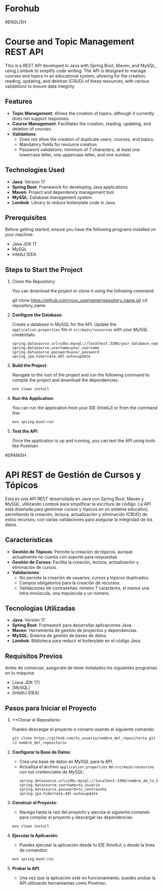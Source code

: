 # Forohub
#ENGLISH
# Course and Topic Management REST API

This is a REST API developed in Java with Spring Boot, Maven, and MySQL, using Lombok to simplify code writing. The API is designed to manage courses and topics in an educational system, allowing for the creation, reading, updating, and deletion (CRUD) of these resources, with various validations to ensure data integrity.

## Features

- **Topic Management**: Allows the creation of topics, although it currently does not support responses.
- **Course Management**: Facilitates the creation, reading, updating, and deletion of courses.
- **Validations**:
    - Does not allow the creation of duplicate users, courses, and topics.
    - Mandatory fields for resource creation.
    - Password validations: minimum of 7 characters, at least one lowercase letter, one uppercase letter, and one number.

## Technologies Used

- **Java**: Version 17
- **Spring Boot**: Framework for developing Java applications.
- **Maven**: Project and dependency management tool.
- **MySQL**: Database management system.
- **Lombok**: Library to reduce boilerplate code in Java.

## Prerequisites

Before getting started, ensure you have the following programs installed on your machine:

- Java JDK 17
- MySQL
- IntelliJ IDEA

## Steps to Start the Project

1. Clone the Repository:

   You can download the project or clone it using the following command:


    git clone https://github.com/your_username/repository_name.git
    cd repository_name

2. **Configure the Database**:

   Create a database in MySQL for the API. Update the `application.properties` file in `src/main/resources` with your MySQL credentials:

   ```properties
   spring.datasource.url=jdbc:mysql://localhost:3306/your_database_name
   spring.datasource.username=your_username
   spring.datasource.password=your_password
   spring.jpa.hibernate.ddl-auto=update
   ```

3. **Build the Project**:

   Navigate to the root of the project and run the following command to compile the project and download the dependencies:

   ```bash
   mvn clean install
   ```

4. **Run the Application**:

   You can run the application from your IDE (IntelliJ) or from the command line:

   ```bash
   mvn spring-boot:run
   ```

5. **Test the API**:

   Once the application is up and running, you can test the API using tools like Postman.



#SPANISH

# API REST de Gestión de Cursos y Tópicos

Esta es una API REST desarrollada en Java con Spring Boot, Maven y MySQL, utilizando Lombok para simplificar la escritura de código. La API está diseñada para gestionar cursos y tópicos en un sistema educativo, permitiendo la creación, lectura, actualización y eliminación (CRUD) de estos recursos, con varias validaciones para asegurar la integridad de los datos.

## Características

- **Gestión de Tópicos**: Permite la creación de tópicos, aunque actualmente no cuenta con soporte para respuestas.
- **Gestión de Cursos**: Facilita la creación, lectura, actualización y eliminación de cursos.
- **Validaciones**:
    - No permite la creación de usuarios, cursos y tópicos duplicados.
    - Campos obligatorios para la creación de recursos.
    - Validaciones de contraseñas: mínimo 7 caracteres, al menos una letra minúscula, una mayúscula y un número.

## Tecnologías Utilizadas

- **Java**: Versión 17
- **Spring Boot**: Framework para desarrollar aplicaciones Java.
- **Maven**: Herramienta de gestión de proyectos y dependencias.
- **MySQL**: Sistema de gestión de bases de datos.
- **Lombok**: Biblioteca para reducir el boilerplate en el código Java.

## Requisitos Previos

Antes de comenzar, asegúrate de tener instalados los siguientes programas en tu máquina:

- [Java JDK 17]
- [MySQL]
- [IntelliJ IDEA]

## Pasos para Iniciar el Proyecto

1. **Clonar el Repositorio:

   Puedes descargar el proyecto o clonarlo usando el siguiente comando:

   ```bash
   git clone https://github.com/tu_usuario/nombre_del_repositorio.git
   cd nombre_del_repositorio
   ```

3. **Configurar la Base de Datos**:
    - Crea una base de datos en MySQL para la API.
    - Actualiza el archivo `application.properties` en `src/main/resources` con tus credenciales de MySQL:
      ```properties
      spring.datasource.url=jdbc:mysql://localhost:3306/nombre_de_tu_base_datos
      spring.datasource.username=tu_usuario
      spring.datasource.password=tu_contraseña
      spring.jpa.hibernate.ddl-auto=update
      ```

4. **Construir el Proyecto**:
    - Navega hasta la raíz del proyecto y ejecuta el siguiente comando para compilar el proyecto y descargar las dependencias:
   ```bash
   mvn clean install
   ```

5. **Ejecutar la Aplicación**:
    - Puedes ejecutar la aplicación desde tu IDE (IntelliJ) o desde la línea de comandos:
   ```bash
   mvn spring-boot:run
   ```

6. **Probar la API**:
    - Una vez que la aplicación esté en funcionamiento, puedes probar la API utilizando herramientas como Postman.
